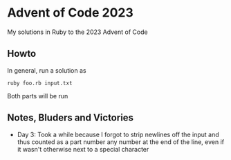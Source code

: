 Advent of Code 2023
============================

My solutions in Ruby to the 2023 Advent of Code

Howto
---------
In general, run a solution as

```console
ruby foo.rb input.txt
```

Both parts will be run

Notes, Bluders and Victories
--------------------------------

* Day 3: Took a while because I forgot to strip newlines off the input and thus counted as a part number
  any number at the end of the line, even if it wasn't otherwise next to a special character
